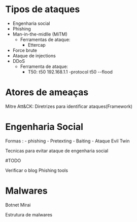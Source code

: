 

# Tipos de ataques

- Engenharia social
- Phishing
- Man-in-the-midlle (MiTM) 
	- Ferramentas de ataque:
		- Ettercap
- Force brute
- Ataque de injections
- DDoS
	- Ferramenta de ataque:
		- T50: t50 192.168.1.1 -protocol t50 --flood

# Atores de ameaças


Mitre Att&CK: Diretrizes para identificar ataques(Framework)


# Engenharia Social

Formas :
	- phishing
	- Pretexting
	- Baiting
	- Ataque Evil Twin

Tecnicas para evitar ataque de engenharia social




#TODO

Verificar o blog Phishing tools


# Malwares

Botnet Mirai

Estrutura de malwares